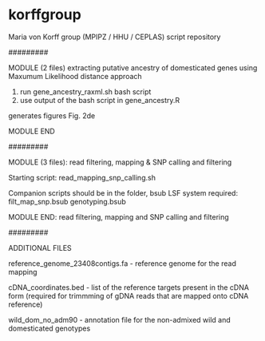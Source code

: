 # korffgroup
Maria von Korff group (MPIPZ / HHU / CEPLAS) script repository


#########

MODULE (2 files) extracting putative ancestry of domesticated genes using Maxumum Likelihood distance approach

1. run gene_ancestry_raxml.sh bash script
2. use output of the bash script in gene_ancestry.R

generates figures Fig. 2de

MODULE END

#########

MODULE (3 files): read filtering, mapping & SNP calling and filtering

Starting script:
read_mapping_snp_calling.sh

Companion scripts should be in the folder, bsub LSF system required:
filt_map_snp.bsub
genotyping.bsub

MODULE END: read filtering, mapping and SNP calling and filtering

#########


ADDITIONAL FILES

reference_genome_23408contigs.fa - reference genome for the read mapping

cDNA_coordinates.bed - list of the reference targets present in the cDNA form (required for trimmming of gDNA reads that are mapped onto cDNA reference)

wild_dom_no_adm90 - annotation file for the non-admixed wild and domesticated genotypes 
